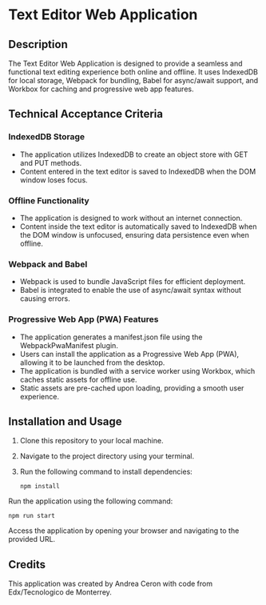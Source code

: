 # Text Editor Web Application

## Description

The Text Editor Web Application is designed to provide a seamless and functional text editing experience both online and offline. It uses IndexedDB for local storage, Webpack for bundling, Babel for async/await support, and Workbox for caching and progressive web app features.

## Technical Acceptance Criteria

### IndexedDB Storage

- The application utilizes IndexedDB to create an object store with GET and PUT methods.
- Content entered in the text editor is saved to IndexedDB when the DOM window loses focus.

### Offline Functionality

- The application is designed to work without an internet connection.
- Content inside the text editor is automatically saved to IndexedDB when the DOM window is unfocused, ensuring data persistence even when offline.

### Webpack and Babel

- Webpack is used to bundle JavaScript files for efficient deployment.
- Babel is integrated to enable the use of async/await syntax without causing errors.

### Progressive Web App (PWA) Features

- The application generates a manifest.json file using the WebpackPwaManifest plugin.
- Users can install the application as a Progressive Web App (PWA), allowing it to be launched from the desktop.
- The application is bundled with a service worker using Workbox, which caches static assets for offline use.
- Static assets are pre-cached upon loading, providing a smooth user experience.

## Installation and Usage

1. Clone this repository to your local machine.
2. Navigate to the project directory using your terminal.
3. Run the following command to install dependencies:

   ```
   npm install
   ```

Run the application using the following command:

```
npm run start
```

Access the application by opening your browser and navigating to the provided URL.

## Credits

This application was created by Andrea Ceron with code from Edx/Tecnologico de Monterrey.
